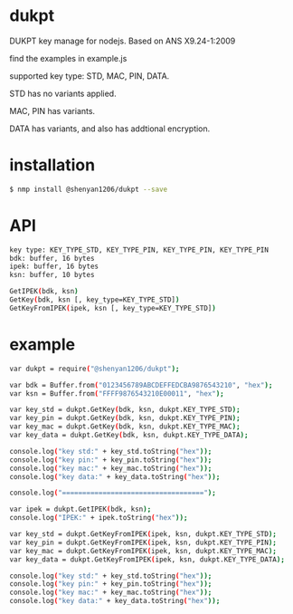 # dukpt
DUKPT key manage for nodejs. Based on ANS X9.24-1:2009

find the examples in example.js

supported key type: STD, MAC, PIN, DATA.

STD has no variants applied.

MAC, PIN has variants.

DATA has variants, and also has addtional encryption.


# installation
```sh
$ nmp install @shenyan1206/dukpt --save
```

# API

```sh
key type: KEY_TYPE_STD, KEY_TYPE_PIN, KEY_TYPE_PIN, KEY_TYPE_PIN
bdk: buffer, 16 bytes
ipek: buffer, 16 bytes
ksn: buffer, 10 bytes

GetIPEK(bdk, ksn)
GetKey(bdk, ksn [, key_type=KEY_TYPE_STD])
GetKeyFromIPEK(ipek, ksn [, key_type=KEY_TYPE_STD])

```

# example
```sh
var dukpt = require("@shenyan1206/dukpt");

var bdk = Buffer.from("0123456789ABCDEFFEDCBA9876543210", "hex");
var ksn = Buffer.from("FFFF9876543210E00011", "hex");

var key_std = dukpt.GetKey(bdk, ksn, dukpt.KEY_TYPE_STD);
var key_pin = dukpt.GetKey(bdk, ksn, dukpt.KEY_TYPE_PIN);
var key_mac = dukpt.GetKey(bdk, ksn, dukpt.KEY_TYPE_MAC);
var key_data = dukpt.GetKey(bdk, ksn, dukpt.KEY_TYPE_DATA);

console.log("key std:" + key_std.toString("hex"));
console.log("key pin:" + key_pin.toString("hex"));
console.log("key mac:" + key_mac.toString("hex"));
console.log("key data:" + key_data.toString("hex"));

console.log("===================================");

var ipek = dukpt.GetIPEK(bdk, ksn);
console.log("IPEK:" + ipek.toString("hex"));

var key_std = dukpt.GetKeyFromIPEK(ipek, ksn, dukpt.KEY_TYPE_STD);
var key_pin = dukpt.GetKeyFromIPEK(ipek, ksn, dukpt.KEY_TYPE_PIN);
var key_mac = dukpt.GetKeyFromIPEK(ipek, ksn, dukpt.KEY_TYPE_MAC);
var key_data = dukpt.GetKeyFromIPEK(ipek, ksn, dukpt.KEY_TYPE_DATA);

console.log("key std:" + key_std.toString("hex"));
console.log("key pin:" + key_pin.toString("hex"));
console.log("key mac:" + key_mac.toString("hex"));
console.log("key data:" + key_data.toString("hex"));
```
